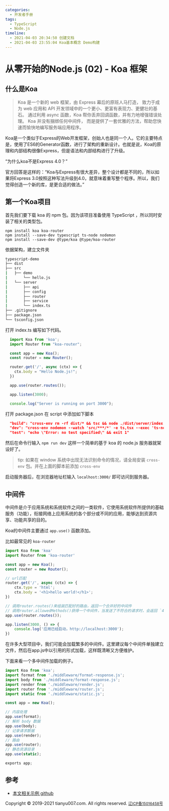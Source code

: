 ```yaml
---
categories:
  - 开发者手册
tags:
  - TypeScript
  - Node.js
timeline:
  - 2021-04-03 20:34:50 创建文档
  - 2021-04-03 23:55:04 Koa基本概念 Demo构建
---
```


# 从零开始的Node.js (02) - Koa 框架

## 什么是Koa
> Koa 是一个新的 web 框架，由 Express 幕后的原班人马打造， 致力于成为 web 应用和 API 开发领域中的一个更小、更富有表现力、更健壮的基石。 通过利用 async 函数，Koa 帮你丢弃回调函数，并有力地增强错误处理。 Koa 并没有捆绑任何中间件， 而是提供了一套优雅的方法，帮助您快速而愉快地编写服务端应用程序。

Koa是一个类似于Express的Web开发框架，创始人也是同一个人。它的主要特点是，使用了ES6的Generator函数，进行了架构的重新设计。也就是说，Koa的原理和内部结构很像Express，但是语法和内部结构进行了升级。

“为什么koa不是Express 4.0？”

官方回答是这样的：“Koa与Express有很大差异，整个设计都是不同的，所以如果将Express 3.0按照这种写法升级到4.0，就意味着重写整个程序。所以，我们觉得创造一个新的库，是更合适的做法。”

## 第一个Koa项目

首先我们要下载 koa 的 npm 包。因为该项目准备使用 TypeScript ，所以同时安装了相关的类型包。

```shell
npm install koa koa-router
npm install --save-dev typescript ts-node nodemon
npm install --save-dev @type/koa @type/koa-router
```

依据架构，建立文件夹

```bash
typescript-demo
├── dist
├── src
|   ├── demo
|       └── hello.js
|   └── server
|       ├── api
|       ├── config
|       ├── router
|       ├── service
|       └── index.ts
├── .gitignore
├── package.json
└── tsconfig.json
```

打开 index.ts 编写如下代码。

```ts
  import Koa from 'koa';
  import Router from "koa-router";

  const app = new Koa();
  const router = new Router();

  router.get('/', async (ctx) => {
    ctx.body = "Hello Node.js!";
  })

  app.use(router.routes());

  app.listen(3000);

  console.log("Server is running on port 3000");
```

打开 package.json 在 script 中添加如下脚本

```json
  "build": "cross-env rm -rf dist/* && tsc && node ./dist/server/index.js",
  "dev": "cross-env nodemon --watch 'src/***/*' -e ts,tsx --exec 'ts-node' ./src/server/index.ts",
  "test": "echo \"Error: no test specified\" && exit 1"
```

然后在命令行输入 `npm run dev` 这样一个简单的基于 koa 的 node.js 服务器就架设好了。

>tip: 如果在 window 系统中出现无法识别命令的情况，请全局安装 `cross-env` 包。并在上面的脚本前添加 `cross-env`

启动服务器后，在浏览器地址栏输入 `localhost:3000/` 即可访问到服务器。

## 中间件
中间件是介于应用系统和系统软件之间的一类软件，它使用系统软件所提供的基础服务（功能），衔接网络上应用系统的各个部分或不同的应用，能够达到资源共享、功能共享的目的。

Koa的中间件主要通过 `app.use()` 函数添加。

比如最常见的 `koa-router`

```ts
import Koa from 'koa'
import Router from 'koa-router'

const app = new Koa();
const router = new Router();

// url匹配
router.get('/', async (ctx) => {
    ctx.type = 'html';
    ctx.body = '<h1>hello world!</h1>';
})

// 调用router.routes()来组装匹配好的路由，返回一个合并好的中间件
// 调用router.allowedMethods()获得一个中间件，当发送了不符合的请求时，会返回 `405 Method Not Allowed` 或 `501 Not Implemented`
app.use(router.routes());

app.listen(3000, () => {
    console.log('应用已经启动，http://localhost:3000');
})
```

在许多大型项目中，我们可能会加载繁多的中间件。这里建议每个中间件单独建立文件，然后在app.js中以引用的形式加载，这样既清晰又方便维护。

下面来看一个多中间件加载的例子。
```ts
import Koa from 'koa';
import format from './middleware/format-response.js';
import body from './middleware/format-response.js';
import render from './middleware/render.js';
import router from './middleware/router.js';
import static from './middleware/static.js';

const app = new Koa();

// 内容处理
app.use(format);
// 解析 body 数据
app.use(body);
// 记录请求数据
app.use(render);
// 路由
app.use(router);
// 静态资源目录
app.use(static);

exports app;
```

## 参考
- [本文相关示例 github](https://github.com/tianyu666/typescript-demo)


<footer>
  <nav class="navbar-fixed-bottom text-center navbar-default">
    <text style="font-size: 14px;">Copyright © 2019-2021 tianyu007.com. All rights reserved. </text>
    <a href="https://beian.miit.gov.cn" style="font-size: 12px;">辽ICP备15016458号</a>
    <script type="text/javascript">
      var cnzz_protocol = (("https:" == document.location.protocol) ? "https://" : "http://");
      document.write(unescape("%3Cspan id='cnzz_stat_icon_1258928019'%3E%3C/span%3E%3Cscript src='" + cnzz_protocol + "s11.cnzz.com/z_stat.php%3Fid%3D1258928019%26show%3Dpic' type='text/javascript'%3E%3C/script%3E"));
    </script>
  </nav>
</footer>
